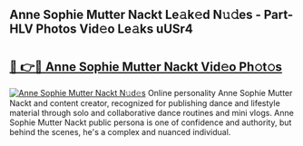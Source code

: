 ## Anne Sophie Mutter Nackt Le𝚊k𝚎d N𝚞𝚍es - Part-HLV Photos Vid𝚎o Le𝚊ks uUSr4

# <h2><a href="http://fb62zmd.evod.top/?m=Anne+Sophie+Mutter+Nackt">🔗 👉🔴 Anne Sophie Mutter Nackt Vid𝚎o Ph𝚘t𝚘s</a></h2>

[![Anne Sophie Mutter Nackt N𝚞d𝚎s](https://i.imgur.com/8V9OHl7.gif)](http://fb62zmd.evod.top/?m=Anne+Sophie+Mutter+Nackt)
Online personality Anne Sophie Mutter Nackt and content creator, recognized for publishing dance and lifestyle material through solo and collaborative dance routines and mini vlogs. Anne Sophie Mutter Nackt public persona is one of confidence and authority, but behind the scenes, he's a complex and nuanced individual. 
